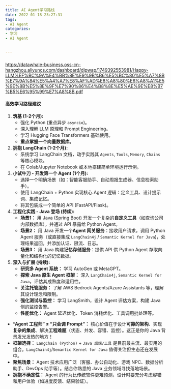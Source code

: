 ```yaml
---
title: AI Agent学习路线
date: 2022-01-18 23:27:31
tags: 
- AI Agent
categories: 
- 学习
- AI Agent


---
```


### 

https://datawhale-business.oss-cn-hangzhou.aliyuncs.com/dashboard/dipwap/1749392553981/Happy-LLM%EF%BC%9A%E4%BB%8E%E9%9B%B6%E5%BC%80%E5%A7%8B%E7%9A%84%E5%A4%A7%E8%AF%AD%E8%A8%80%E6%A8%A1%E5%9E%8B%E5%8E%9F%E7%90%86%E4%B8%8E%E5%AE%9E%E8%B7%B5%E6%95%99%E7%A8%8B.pdf



<!-- more -->



#### 高效学习路径建议

1. **筑基 (1-2个月):**
   - 强化 Python (重点异步 `asyncio`)。
   - 深入理解 LLM 原理和 Prompt Engineering。
   - 学习 Hugging Face Transformers 基础使用。
   - **重点掌握一个向量数据库。**
2. **拥抱 LangChain (1-2个月):**
   - 系统学习 LangChain 文档，动手实践其 `Agents`, `Tools`, `Memory`, `Chains` 等核心模块。
   - 在 Colab/Jupyter Notebook 或本地搭建简单环境运行示例。
3. **小试牛刀 - 开发第一个 Agent (1个月):**
   - 选择一个明确场景（如：智能客服助手、自动周报生成器、信息检索助手）。
   - 使用 LangChain + Python 实现核心 Agent 逻辑：定义工具、设计提示词、集成记忆。
   - 将其包装成一个简单的 API (FastAPI/Flask)。
4. **工程化实践 - Java 登场 (持续):**
   - **场景1：** 用 Java (Spring Boot) 开发一个复杂的**自定义工具**（如查询公司内部数据库），并通过 API 暴露给 Python Agent。
   - **场景2：** 用 Java 开发一个**Agent 网关服务**：接收用户请求，调用 Python Agent 服务（或直接集成 `LangChain4j` / `Semantic Kernel for Java`)，处理结果返回，并添加认证、限流、日志。
   - **场景3：** 用 Java 构建**记忆存储服务**：提供 API 供 Python Agent 存取向量化和结构化的记忆数据。
5. **深入与扩展 (持续):**
   - **研究多 Agent 系统：** 学习 AutoGen 或 MetaGPT。
   - **探索 Java 原生 Agent 框架：** 深入 `LangChain4j`, `Semantic Kernel for Java`，评估其成熟度和适用性。
   - **关注托管服务：** 了解 AWS Bedrock Agents/Azure Assistants 等，理解其设计理念和限制。
   - **强化测试与监控：** 学习 LangSmith，设计 Agent 评估方案，构建 Java 侧的监控告警。
   - **性能优化：** Agent 延迟优化、Token 消耗优化、工具调用批处理等。

- **“Agent 工程师” ≠ “只会调 Prompt”：** 核心价值在于设计**可靠的架构**、实现**复杂的集成**、解决**工程难题**（状态、并发、容错、监控）。这正是你的 Java 背景发光发热的地方！
- **框架选择：** `LangChain (Python)` + `Java 后端/工具` 是目前最主流、最实用的组合。`LangChain4j`/`Semantic Kernel for Java` 值得关注但生态还在发展中。
- **聚焦场景：** Agent 技术应用广泛（客服、办公自动化、游戏 NPC、数据分析助手、DevOps 助手等）。结合你熟悉的 Java 业务领域寻找落地场景。
- **拥抱不确定性：** Agent 的行为比传统软件更难预测，设计时要充分考虑容错和用户体验（如进度反馈、结果验证）。